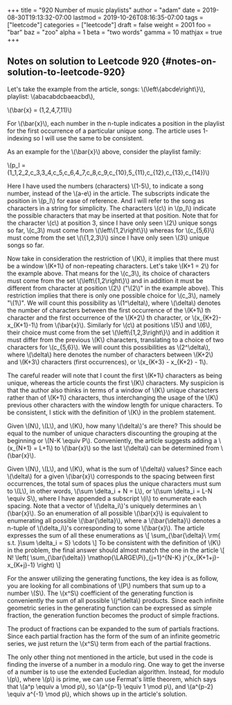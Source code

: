 +++
title = "920 Number of music playlists"
author = "adam"
date = 2019-08-30T19:13:32-07:00
lastmod = 2019-10-26T08:16:35-07:00
tags = ["leetcode"]
categories = ["leetcode"]
draft = false
weight = 2001
foo = "bar"
baz = "zoo"
alpha = 1
beta = "two words"
gamma = 10
mathjax = true
+++

## Notes on solution to Leetcode 920 {#notes-on-solution-to-leetcode-920}

Let's take the example from the article, songs: \\(\left\\{abcde\right\\}\\),
playlist: \\(abacabdcbaeacbd\\),

\\(\bar{x} = (1,2,4,7,11)\\)

For \\(\bar{x}\\), each number in the n-tuple indicates a position in the playlist
for the first occurrence of a particular unique song. The article uses
1-indexing so I will use the same to be consistent.

As an example for the \\(\bar{x}\\) above, consider the playlist family:

\\(p\_l = (1\_1,2\_2,c\_3,3\_4,c\_5,c\_6,4\_7,c\_8,c\_9,c\_{10},5\_{11},c\_{12},c\_{13},c\_{14})\\)

Here I have used the numbers (characters) \\(1-5\\), to indicate a song number,
instead of the \\(a-e\\) in the article. The subscripts indicate the position in
\\(p\_l\\) for ease of reference. And I will refer to the song as characters in a
string for simplicity. The characters \\(c\\) in \\(p\_l\\) indicate the possible
characters that may be inserted at that position. Note that for the character
\\(c\\) at position 3, since I have only seen \\(2\\) unique songs so far, \\(c\_3\\) must
come from \\(\left\\{1,2\right\\}\\) whereas for \\(c\_{5,6}\\) must come from the set
\\(\\{1,2,3\\}\\) since I have only seen \\(3\\) unique songs so far.

Now take in consideration the restriction of \\(K\\), it implies that there must be
a window \\(K+1\\) of non-repeating characters. Let's take \\(K+1 = 2\\) for the example
above. That means for the \\(c\_3\\), its choice of characters must come from the set
\\(\left\\{1,2\right\\}\\) and in addition it must be different from character at
position \\(2\\) ("\\(2\\)" in the example above). This restriction implies that there
is only one possible choice for \\(c\_3\\), namely "\\(1\\)". We will count this
possibility as \\(1^\delta\\), where \\(\delta\\) denotes the number of characters
between the first occurrence of the \\(K+1\\) th character and the first occurrence
of the \\(K+2\\) th character, or \\(x\_{K+2}-x\_{K+1}-1\\) from \\(\bar{x}\\). Similarly for
\\(c\\) at positions \\(5\\) and \\(6\\), their choice must come from the set
\\(\left\\{1,2,3\right\\}\\) and in addition it must differ from the previous \\(K\\)
characters, translating to a choice of two characters for \\(c\_{5,6}\\). We will
count this possibilities as \\(2^\delta\\), where \\(\delta\\) here denotes the number
of characters between \\(K+2\\) and \\(K+3\\) characters (first occurrences), or
\\(x\_{K+3} - x\_{K+2} - 1\\).

The careful reader will note that I count the first \\(K+1\\) characters as being
unique, whereas the article counts the first \\(K\\) characters. My suspicion is
that the author also thinks in terms of a window of \\(K\\) unique characters rather
than of \\(K+1\\) characters, thus interchanging the usage of the \\(K\\) previous other
characters with the window length for unique characters. To be consistent, I
stick with the definition of \\(K\\) in the problem statement.

Given \\(N\\), \\(L\\), and \\(K\\), how many \\(\delta\\)'s are there? This should be equal to
the number of unique characters discounting the grouping at the beginning or
\\(N-K \equiv P\\). Conveniently, the article suggests adding a \\(x\_{N+1} = L+1\\) to
\\(\bar{x}\\) so the last \\(\delta\\) can be determined from \\(\bar{x}\\).

Given \\(N\\), \\(L\\), and \\(K\\), what is the sum of \\(\delta\\) values? Since each \\(\delta\\)
for a given \\(\bar{x}\\) corresponds to the spacing between first occurrences, the
total sum of spaces plus the unique characters must sum to \\(L\\), in other words,
\\(\sum \delta\_i + N = L\\), or \\(\sum \delta\_i = L-N \equiv S\\), where I have appended
a subscript \\(i\\) to enumerate each spacing. Note that a vector of \\(\delta\_i\\)'s
uniquely determines an \\(\bar{x}\\). So an enumeration of all possible \\(\bar{x}\\) is
equivalent to enumerating all possible \\(\bar{\delta}\\), where a \\(\bar{\delta}\\)
denotes a n-tuple of \\(\delta\_i\\)'s corresponding to some \\(\bar{x}\\). The article
expresses the sum of all these enumerations as
 \\[
 \sum\_{\bar{\delta}\ \rm{ s.t. }\sum \delta\_i = S} \cdots
 \\]
To be consistent with the definition of \\(K\\) in the problem, the final answer
should almost match the one in the article
\\[
N! \left( \sum\_{\bar{\delta}} \mathop{\LARGE\Pi}\_{j=1}^{N-K} j^{x\_{K+1+j}-x\_{K+j}-1} \right)
\\]

For the answer utilizing the generating functions, the key idea is as follow,
you are looking for all combinations of \\(P\\) numbers that sum up to a number \\(S\\).
The \\(x^S\\) coefficient of the generating function is conveniently the sum of all
possible \\(j^\delta\\) products. Since each infinite geometric series in the
generating function can be expressed as simple fraction, the generation function
becomes the product of simple fractions.

The product of fractions can be expanded to the sum of partials fractions. Since
each partial fraction has the form of the sum of an infinite geometric series,
we just return the \\(x^S\\) term from each of the partial fractions.

The only other thing not mentioned in the article, but used in the code is
finding the inverse of a number in a modulo ring. One way to get the inverse of
a number is to use the extended Eucledian algorithm. Instead, for modulo \\(p\\),
where \\(p\\) is prime, we can use Fermat's little theorem, which says that \\(a^p
\equiv a \mod p\\), so \\(a^{p-1} \equiv 1 \mod p\\), and \\(a^{p-2} \equiv a^{-1}
\mod p\\), which shows up in the article's solution.
